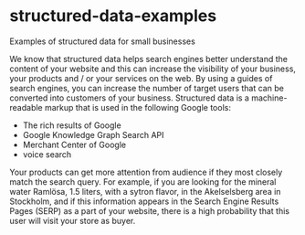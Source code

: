 # structured-data-examples
Examples of structured data for small businesses

We know that structured data helps search engines better understand the content of your website and this can increase the visibility of your business, your products and / or your services on the web. By using a guides of search engines, you can increase the number of target users that can be converted into customers of your business.
Structured data is a machine-readable markup that is used in the following Google tools:
* The rich results of Google
* Google Knowledge Graph Search API
* Merchant Center of Google
* voice search

Your products can get more attention from audience if they most closely match the search query. For example, if you are looking for the mineral water Ramlösa, 1.5 liters, with a sytron flavor, in the Akelselsberg area in Stockholm, and if this information appears in the Search Engine Results Pages (SERP) as a part of your website, there is a high probability that this user will visit your store as buyer.
